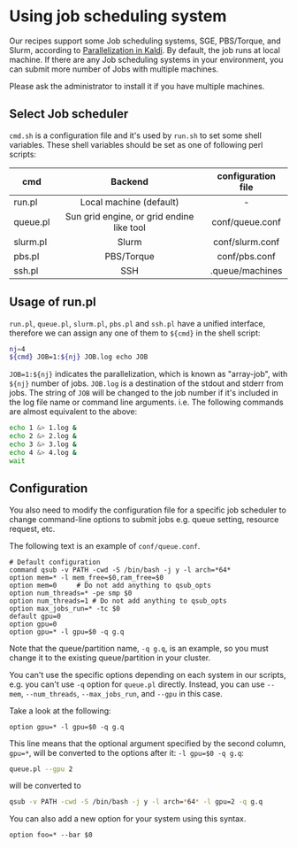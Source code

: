 # Using job scheduling system

Our recipes support some Job scheduling systems, SGE, PBS/Torque,
and Slurm, according to [Parallelization in Kaldi](https://kaldi-asr.org/doc/queue.html).
By default, the job runs at local machine. If there are any Job scheduling systems in your environment,
you can submit more number of Jobs with multiple machines.

Please ask the administrator to install it if you have multiple machines.

## Select Job scheduler

`cmd.sh` is a configuration file and it's used by `run.sh` to set some shell variables. These shell variables should be set as one of following perl scripts:

|cmd   |Backend                 | configuration file|
|--------| :--------------------------------------:| :---------------: |
|run.pl | Local machine (default)         |-         |
|queue.pl|Sun grid engine, or grid endine like tool|conf/queue.conf  |
|slurm.pl|Slurm                  |conf/slurm.conf  |
|pbs.pl |PBS/Torque                |conf/pbs.conf   |
|ssh.pl |SSH                   |.queue/machines  |



## Usage of run.pl

`run.pl`, `queue.pl`, `slurm.pl`, `pbs.pl` and `ssh.pl` have a unified interface,
therefore we can assign any one of them to `${cmd}` in the shell script:

```bash
nj=4
${cmd} JOB=1:${nj} JOB.log echo JOB
```

`JOB=1:${nj}` indicates the parallelization, which is known as "array-job", with `${nj}` number of jobs.
`JOB.log` is a destination of the stdout and stderr from jobs.
The string of `JOB` will be changed to the job number
if it's included in the log file name or command line arguments.
i.e. The following commands are almost equivalent to the above:

```bash
echo 1 &> 1.log &
echo 2 &> 2.log &
echo 3 &> 3.log &
echo 4 &> 4.log &
wait
```

## Configuration
You also need to modify the configuration file for a specific job scheduler to change command-line options to submit jobs e.g. queue setting, resource request, etc.

The following text is an example of `conf/queue.conf`.

```
# Default configuration
command qsub -v PATH -cwd -S /bin/bash -j y -l arch=*64*
option mem=* -l mem_free=$0,ram_free=$0
option mem=0     # Do not add anything to qsub_opts
option num_threads=* -pe smp $0
option num_threads=1 # Do not add anything to qsub_opts
option max_jobs_run=* -tc $0
default gpu=0
option gpu=0
option gpu=* -l gpu=$0 -q g.q
```

Note that the queue/partition name, `-q g.q`, is an example, so you must change it to the existing queue/partition in your cluster.

You can't use the specific options depending on each system in our scripts,
e.g. you can't use `-q` option for `queue.pl` directly.
Instead, you can use `--mem`, `--num_threads`, `--max_jobs_run`, and `--gpu` in this case.

Take a look at the following:

```
option gpu=* -l gpu=$0 -q g.q
```

This line means that the optional argument specified by the second column, `gpu=*`,
will be converted to the options after it: `-l gpu=$0 -q g.q`:

```bash
queue.pl --gpu 2
```

will be converted to

```bash
qsub -v PATH -cwd -S /bin/bash -j y -l arch=*64* -l gpu=2 -q g.q
```


You can also add a new option for your system using this syntax.


```
option foo=* --bar $0
```
